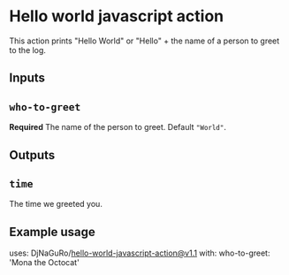 # Hello world javascript action

This action prints "Hello World" or "Hello" + the name of a person to greet to the log.

## Inputs

## `who-to-greet`

**Required** The name of the person to greet. Default `"World"`.

## Outputs

## `time`

The time we greeted you.

## Example usage

uses: DjNaGuRo/hello-world-javascript-action@v1.1
with:
  who-to-greet: 'Mona the Octocat'